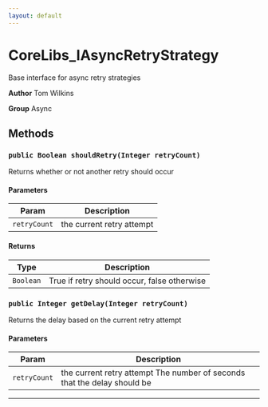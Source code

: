 ```yaml
---
layout: default
---
```

# CoreLibs_IAsyncRetryStrategy

Base interface for async retry strategies


**Author** Tom Wilkins


**Group** Async

## Methods
### `public Boolean shouldRetry(Integer retryCount)`

Returns whether or not another retry should occur

#### Parameters

|Param|Description|
|---|---|
|`retryCount`|the current retry attempt|

#### Returns

|Type|Description|
|---|---|
|`Boolean`|True if retry should occur, false otherwise|

### `public Integer getDelay(Integer retryCount)`

Returns the delay based on the current retry attempt

#### Parameters

|Param|Description|
|---|---|
|`retryCount`|the current retry attempt The number of seconds that the delay should be|

---
